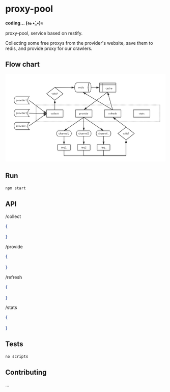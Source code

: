 proxy-pool
=========

<b>coding... (ง๑ •̀_•́)ง </b>

proxy-pool, service based on restify.

Collecting some free proxys from the provider's website, save them to redis, and provide proxy for our crawlers.

## Flow chart

![flow chart](proxy-pool.png)

## Run

```bash
npm start
```

## API

/collect

```json
{

}
```

/provide

```json
{

}
```

/refresh

```json
{

}
```

/stats

```json
{

}
```


## Tests

```bash
no scripts
```

## Contributing

...
